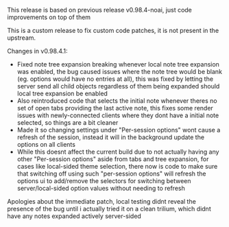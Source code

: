 This release is based on previous release v0.98.4-noai, just code improvements on top of them

This is a custom release to fix custom code patches, it is not present in the upstream.

Changes in v0.98.4.1:
- Fixed note tree expansion breaking whenever local note tree expansion was enabled, the bug caused issues where the note tree would be blank (eg. options would have no entries at all), this was fixed by letting the server send all child objects regardless of them being expanded should local tree expansion be enabled
- Also reintroduced code that selects the initial note whenever theres no set of open tabs providing the last active note, this fixes some render issues with newly-connected clients where they dont have a initial note selected, so things are a bit cleaner
- Made it so changing settings under "Per-session options" wont cause a refresh of the session, instead it will in the background update the options on all clients
- While this doesnt affect the current build due to not actually having any other "Per-session options" aside from tabs and tree expansion, for cases like local-sided theme selection, there now is code to make sure that switching off using such "per-session options" will refresh the options ui to add/remove the selectors for switching between server/local-sided option values without needing to refresh

Apologies about the immediate patch, local testing didnt reveal the presence of the bug until i actually tried it on a clean trilium, which didnt have any notes expanded actively server-sided
